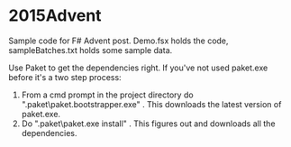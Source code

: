 # 2015Advent
Sample code for F# Advent post. Demo.fsx holds the code, sampleBatches.txt holds some sample data. 

Use Paket to get the dependencies right. If you've not used paket.exe before it's a two step process:
1. From a cmd prompt in the project directory do ".paket\paket.bootstrapper.exe" . This downloads the latest version of paket.exe.
2. Do ".paket\paket.exe install" . This figures out and downloads all the dependencies.
